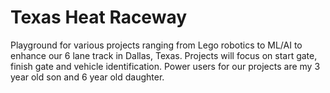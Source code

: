 # Texas Heat Raceway 
Playground for various projects ranging from Lego robotics to ML/AI to enhance our 6 lane track in Dallas, Texas. Projects will focus on start gate, finish gate and vehicle identification. Power users for our projects are my 3 year old son and 6 year old daughter.
